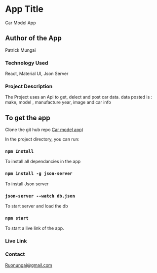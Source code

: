 # App Title

 Car Model App

## Author of the App

Patrick Mungai

### Technology Used

React, Material UI, Json Server
### Project Description

The Project uses an Api to get, delect and post car data.
data posted is : make, model , manufacture year, image and car info

## To get the app 

Clone the git hub repo 	[Car model app](https://github.com/ruo-mungai/car-models-app))

In the project directory, you can run:

### `npm Install`

To install all dependancies in the app

### `npm install -g json-server `

To install Json server

### `json-server --watch db.json`

To start server and load the db


### `npm start`

To start a live link of the app.


### Live Link


### Contact

Ruonungai@gmail.com